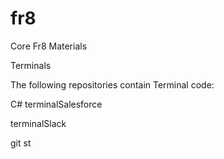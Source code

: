 # fr8
Core Fr8 Materials


Terminals

The following repositories contain Terminal code:

C#
terminalSalesforce

terminalSlack

git st
